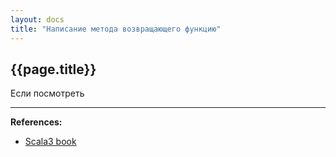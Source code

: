 ```yaml
---
layout: docs
title: "Написание метода возвращающего функцию"
---
```


## {{page.title}}

Если посмотреть

---

**References:**
- [Scala3 book](https://docs.scala-lang.org/scala3/book/fun-write-method-returns-function.html)
